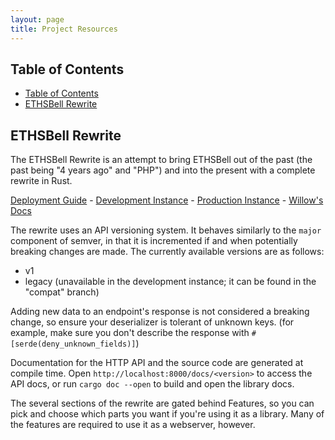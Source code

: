 ```yaml
---
layout: page
title: Project Resources
---
```


## Table of Contents
- [Table of Contents](#table-of-contents)
- [ETHSBell Rewrite](#ethsbell-rewrite)

## ETHSBell Rewrite

The ETHSBell Rewrite is an attempt to bring ETHSBell out of the past (the past being "4 years ago" and "PHP") and into the present with a complete rewrite in Rust.

[Deployment Guide](https://github.com/chromezoneeths/ethsbell-rewrite/#deployment) - 
[Development Instance](https://bell-dev.wolo.dev) - 
[Production Instance](https://ethsbell.app) - 
[Willow's Docs](https://github.com/chromezoneeths/ethsbell-rewrite/wiki/WillowsDocs)

The rewrite uses an API versioning system. It behaves similarly to the `major` component of semver, in that it is incremented if and when potentially breaking changes are made. The currently available versions are as follows:
* v1
* legacy (unavailable in the development instance; it can be found in the "compat" branch)

Adding new data to an endpoint's response is not considered a breaking change, so ensure your deserializer is tolerant of unknown keys. (for example, make sure you don't describe the response with `#[serde(deny_unknown_fields)]`)

Documentation for the HTTP API and the source code are generated at compile time. Open `http://localhost:8000/docs/<version>` to access the API docs, or run `cargo doc --open` to build and open the library docs.

The several sections of the rewrite are gated behind Features, so you can pick and choose which parts you want if you're using it as a library. Many of the features are required to use it as a webserver, however.
